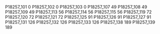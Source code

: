 P18257_101	0
P18257_102	0
P18257_103	0
P18257_107	49
P18257_108	49
P18257_109	49
P18257_113	56
P18257_114	56
P18257_115	56
P18257_119	72
P18257_120	72
P18257_121	72
P18257_125	91
P18257_126	91
P18257_127	91
P18257_131	126
P18257_132	126
P18257_133	126
P18257_138	189
P18257_139	189
